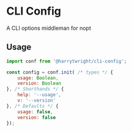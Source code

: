# CLI Config

A CLI options middleman for nopt

## Usage

```javascript
import conf from '@harrytwright/cli-config';

const config = conf.init( /* types */ {
    usage: Boolean,
    version: Boolean
}, /* Shorthands */ {
    help: '--usage',
    v: '--version'
}, /* Defaults */ {
    usage: false,
    version: false
});
```
